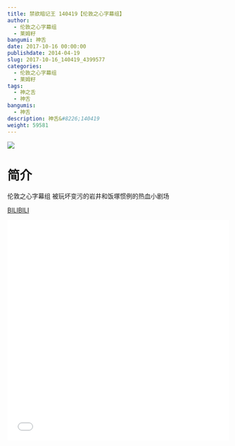 ```yaml
---
title: 禁欲暗记王 140419【伦敦之心字幕组】
author: 
  - 伦敦之心字幕组
  - 莱姆籽
bangumi: 神舌
date: 2017-10-16 00:00:00
publishdate: 2014-04-19
slug: 2017-10-16_140419_4399577
categories: 
  - 伦敦之心字幕组
  - 莱姆籽
tags: 
  - 神之舌
  - 神舌
bangumis: 
  - 神舌
description: 神舌&#8226;140419
weight: 59581
---
```


![](https://i.imgur.com/rnKmkyt.jpg)

# 简介  
伦敦之心字幕组 被玩坏变污的岩井和饭塚惯例的热血小剧场

  [BILIBILI](https://www.bilibili.com/video/av4399577/)


<div class="vcontainer">  <iframe class='video' src="//www.bilibili.com/html/html5player.html?cid=7123079&aid=4399577" width="100%" height="500" frameborder="0" allowfullscreen="allowfullscreen"></iframe></div>
